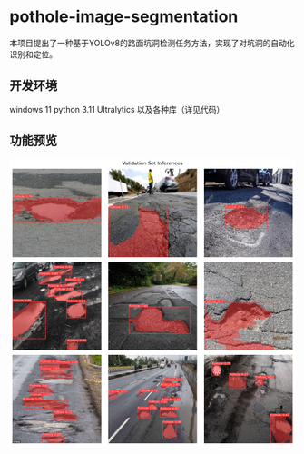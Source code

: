 # pothole-image-segmentation
本项目提出了一种基于YOLOv8的路面坑洞检测任务方法，实现了对坑洞的自动化识别和定位。

## 开发环境
windows 11
python 3.11
Ultralytics
以及各种库（详见代码）

## 功能预览
![Screenshot of a comment on a GitHub issue showing an image, added in the Markdown, of an Octocat smiling and raising a tentacle.](./output.png)
